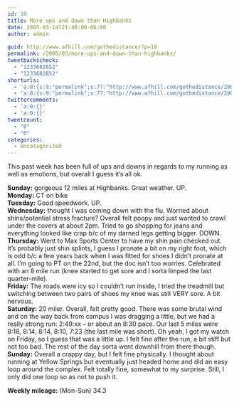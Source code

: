 ```yaml
---
id: 18
title: More ups and down than Highbanks
date: 2005-03-14T21:40:00-06:00
author: admin
  
guid: http://www.afhill.com/gothedistance/?p=18
permalink: /2005/03/more-ups-and-down-than-highbanks/
tweetbackscheck:
  - "1233682852"
  - "1233682852"
shorturls:
  - 'a:8:{s:9:"permalink";s:77:"http://www.afhill.com/gothedistance/2005/03/more-ups-and-down-than-highbanks/";s:7:"tinyurl";s:25:"http://tinyurl.com/d3vseb";s:4:"isgd";s:17:"http://is.gd/ifg0";s:5:"bitly";s:18:"http://bit.ly/fYcX";s:5:"snipr";s:22:"http://snipr.com/b8asb";s:5:"snurl";s:22:"http://snurl.com/b8asb";s:7:"snipurl";s:24:"http://snipurl.com/b8asb";s:4:"trim";s:17:"http://tr.im/edpi";}'
  - 'a:8:{s:9:"permalink";s:77:"http://www.afhill.com/gothedistance/2005/03/more-ups-and-down-than-highbanks/";s:7:"tinyurl";s:25:"http://tinyurl.com/d3vseb";s:4:"isgd";s:17:"http://is.gd/ifg0";s:5:"bitly";s:18:"http://bit.ly/fYcX";s:5:"snipr";s:22:"http://snipr.com/b8asb";s:5:"snurl";s:22:"http://snurl.com/b8asb";s:7:"snipurl";s:24:"http://snipurl.com/b8asb";s:4:"trim";s:17:"http://tr.im/edpi";}'
twittercomments:
  - 'a:0:{}'
  - 'a:0:{}'
tweetcount:
  - "0"
  - "0"
categories:
  - Uncategorized
---
```

This past week has been full of ups and downs in regards to my running as well as emotions, but overall I guess it&#8217;s all ok.

**Sunday:** gorgeous 12 miles at Highbanks. Great weather. UP.  
**Monday:** CT on bike  
**Tuesday:** Good speedwork. UP.  
**Wednesday:** thought I was coming down with the flu. Worried about shins/potential stress fracture? Overall felt poopy and just wanted to crawl under the covers at about 2pm. Tried to go shopping for jeans and everything looked like crap b/c of my darned legs getting bigger. DOWN.  
**Thursday:** Went to Max Sports Center to have my shin pain checked out. It&#8217;s probably just shin splints, I guess I pronate a bit on my right foot, which is odd b/c a few years back when I was fitted for shoes I didn&#8217;t pronate at all. I&#8217;m going to PT on the 22nd, but the doc isn&#8217;t too worries. Celebrated with an 8 mile run (knee started to get sore and I sorta limped the last quarter-mile).  
**Friday:** The roads were icy so I couldn&#8217;t run inside, I tried the treadmill but switching between two pairs of shoes my knee was still VERY sore. A bit nervous.  
**Saturday:** 20 miler. Overall, felt pretty good. There was some brutal wind and on the way back from campus I was dragging a little, but we had a really strong run: 2:49:xx &#8211; or about an 8:30 pace. Our last 5 miles were 8:18, 8:14, 8:14, 8:10, 7:23 (the last mile was short). Oh yeah, I got my watch on Friday, so I guess that was a little up. I felt fine after the run, a bit stiff but not too bad. The rest of the day sorta went downhill from there though.  
**Sunday:** Overall a crappy day, but I felt fine physically. I thought about running at Yellow Springs but eventually just headed home and did an easy loop around the complex. Felt totally fine, somewhat to my surprise. Still, I only did one loop so as not to push it.

**Weekly mileage:** (Mon-Sun) 34.3
